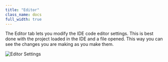 ```yaml
---
title: "Editor"
class_name: docs
full_width: true
---
```


The Editor tab lets you modify the IDE code editor settings. This is best done with the project loaded in the IDE and a file opened. This way you can see the changes you are making as you make them.

![Editor Settings](docs/settings-editor.png)

